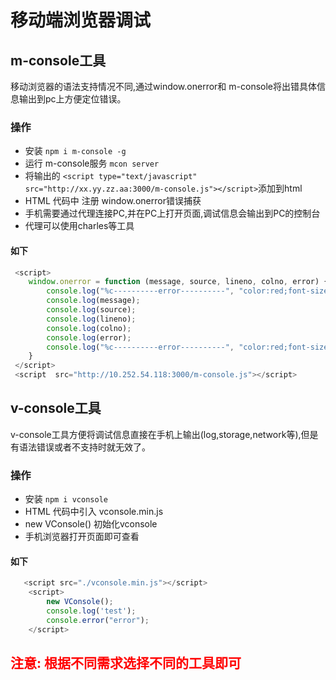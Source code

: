 # 移动端浏览器调试


## m-console工具
移动浏览器的语法支持情况不同,通过window.onerror和 m-console将出错具体信息输出到pc上方便定位错误。

### 操作
* 安装 `npm i m-console -g`
* 运行 m-console服务 `mcon server`
* 将输出的 `<script type="text/javascript" src="http://xx.yy.zz.aa:3000/m-console.js"></script>`添加到html
* HTML 代码中 注册 window.onerror错误捕获
* 手机需要通过代理连接PC,并在PC上打开页面,调试信息会输出到PC的控制台
* 代理可以使用charles等工具

#### 如下


```js
 <script>
    window.onerror = function (message, source, lineno, colno, error) {
        console.log("%c----------error----------", "color:red;font-size:30px");
        console.log(message);
        console.log(source);
        console.log(lineno);
        console.log(colno);
        console.log(error);
        console.log("%c----------error----------", "color:red;font-size:30px");
    }
 </script>
 <script  src="http://10.252.54.118:3000/m-console.js"></script>
```


## v-console工具
v-console工具方便将调试信息直接在手机上输出(log,storage,network等),但是有语法错误或者不支持时就无效了。

### 操作
* 安装 `npm i vconsole`
* HTML 代码中引入 vconsole.min.js
* new VConsole() 初始化vconsole
* 手机浏览器打开页面即可查看

#### 如下

```js
   <script src="./vconsole.min.js"></script>
    <script>
        new VConsole();
        console.log('test');
        console.error("error");
    </script>
```

## <span style="color:red;">注意: 根据不同需求选择不同的工具即可</span>



